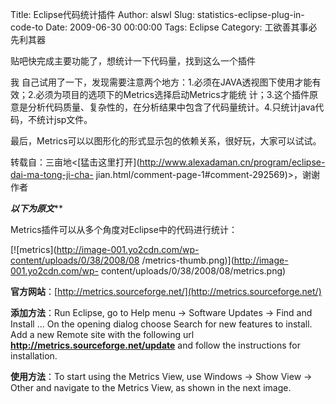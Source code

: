 Title: Eclipse代码统计插件
Author: alswl
Slug: statistics-eclipse-plug-in-code-to
Date: 2009-06-30 00:00:00
Tags: Eclipse
Category: 工欲善其事必先利其器

贴吧快完成主要功能了，想统计一下代码量，找到这么一个插件

我 自己试用了一下，发现需要注意两个地方：1.必须在JAVA透视图下使用才能有效；2.必须为项目的选项下的Metrics选择启动Metrics才能统
计；3.这个插件原意是分析代码质量、复杂性的，在分析结果中包含了代码量统计。4.只统计java代码，不统计jsp文件。

最后，Metrics可以以图形化的形式显示包的依赖关系，很好玩，大家可以试试。

转载自：三亩地<[猛击这里打开](http://www.alexadaman.cn/program/eclipse-dai-ma-tong-ji-cha-
jian.html/comment-page-1#comment-292569)>，谢谢作者

***********************以下为原文*************************

Metrics插件可以从多个角度对Eclipse中的代码进行统计：

[![metrics](http://image-001.yo2cdn.com/wp-content/uploads/0/38/2008/08
/metrics-thumb.png)](http://image-001.yo2cdn.com/wp-
content/uploads/0/38/2008/08/metrics.png)

**官方网站**：[http://metrics.sourceforge.net/](http://metrics.sourceforge.net/)

**添加方法**：Run Eclipse, go to Help menu -> Software Updates -> Find and Install ... On the opening dialog choose Search for new features to install. Add a new Remote site with the following url **http://metrics.sourceforge.net/update** and follow the instructions for installation.

**使用方法**：To start using the Metrics View, use Windows -> Show View -> Other and navigate to the Metrics View, as shown in the next image.

